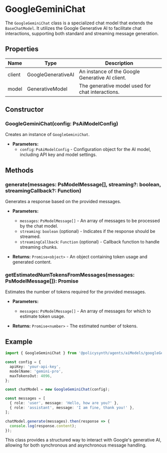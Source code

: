 # GoogleGeminiChat

The `GoogleGeminiChat` class is a specialized chat model that extends the `BaseChatModel`. It utilizes the Google Generative AI to facilitate chat interactions, supporting both standard and streaming message generation.

## Properties

| Name   | Type              | Description                          |
|--------|-------------------|--------------------------------------|
| client | GoogleGenerativeAI | An instance of the Google Generative AI client. |
| model  | GenerativeModel   | The generative model used for chat interactions. |

## Constructor

### GoogleGeminiChat(config: PsAiModelConfig)

Creates an instance of `GoogleGeminiChat`.

- **Parameters:**
  - `config`: `PsAiModelConfig` - Configuration object for the AI model, including API key and model settings.

## Methods

### generate(messages: PsModelMessage[], streaming?: boolean, streamingCallback?: Function)

Generates a response based on the provided messages.

- **Parameters:**
  - `messages`: `PsModelMessage[]` - An array of messages to be processed by the chat model.
  - `streaming`: `boolean` (optional) - Indicates if the response should be streamed.
  - `streamingCallback`: `Function` (optional) - Callback function to handle streaming chunks.

- **Returns:** `Promise<object>` - An object containing token usage and generated content.

### getEstimatedNumTokensFromMessages(messages: PsModelMessage[]): Promise<number>

Estimates the number of tokens required for the provided messages.

- **Parameters:**
  - `messages`: `PsModelMessage[]` - An array of messages for which to estimate token usage.

- **Returns:** `Promise<number>` - The estimated number of tokens.

## Example

```typescript
import { GoogleGeminiChat } from '@policysynth/agents/aiModels/googleGeminiChat.js';

const config = {
  apiKey: 'your-api-key',
  modelName: 'gemini-pro',
  maxTokensOut: 4096,
};

const chatModel = new GoogleGeminiChat(config);

const messages = [
  { role: 'user', message: 'Hello, how are you?' },
  { role: 'assistant', message: 'I am fine, thank you!' },
];

chatModel.generate(messages).then(response => {
  console.log(response.content);
});
```

This class provides a structured way to interact with Google's generative AI, allowing for both synchronous and asynchronous message handling.
